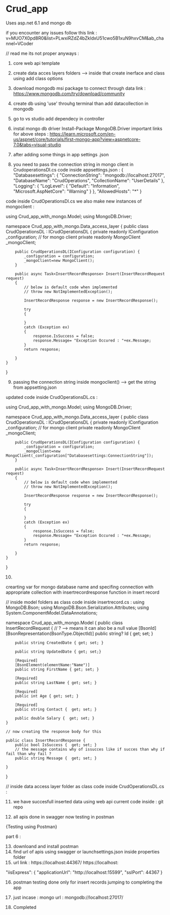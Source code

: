 # Crud_app
Uses asp.net 6.1 and mongo db 

if you encounter any issues follow this link : v=MUO7X0pd8R0&list=PLwxiRZdZ4bZkldxU51cwo5B1xuN9hxvCM&ab_channel=VCoder

// read me its not proper anyways :

1) core web api template
2) create data acces layers folders --> inside that create inerface and class using add class options
3) download mongodb msi package to connect through data
link : https://www.mongodb.com/try/download/community
4) create db using 'use' throuhg terminal than add datacollection in mongodb
5) go to vs studio add dependecy in controller
6) instal mongo db driver Install-Package MongoDB.Driver
important links for above steps : https://learn.microsoft.com/en-us/aspnet/core/tutorials/first-mongo-app?view=aspnetcore-7.0&tabs=visual-studio

7) after adding some things in app settings .json

8) you need to pass the connection string in mongo client in CrudoperationsDl.cs
code inside appsettings.json :
{
  "Databasesettings": {
    "ConnectionString": "mongodb://localhost:27017",
    "DatabaseName": "CrudOperations",
    "CollectionName": "UserDetails"
  },
  "Logging": {
    "LogLevel": {
      "Default": "Information",
      "Microsoft.AspNetCore": "Warning"
    }
  },
  "AllowedHosts": "*"
}
 
code inside CrudOperationsDl.cs we also make new instances of mongoclient :

using Crud_app_with_mongo.Model;
using MongoDB.Driver;

namespace Crud_app_with_mongo.Data_access_layer
{
    public class CrudOperationsDL : ICrudOperationsDL
    {
        private readonly IConfiguration _configuration;
        // for mongo client
        private readonly MongoClient _mongoClient;

        public CrudOperationsDL(IConfiguration configuration) { 
            _configuration = configuration;
            _mongoClient=new MongoClient();
        }

        public async Task<InsertRecordResponse> Insert(InsertRecordRequest request)
        {
            // below is default code when implemented
            // throw new NotImplementedException();

            InsertRecordResponse response = new InsertRecordResponse();

            try
            {

            }
            catch (Exception ex)
            {
                response.IsSuccess = false;
                response.Message= "Exception Occured : "+ex.Message;
            }
            return response;

        }
    }
}

9) passing the connection string inside mongoclient()
-->
get the string from appsetting.json

updated code inside CrudOperationsDL.cs :

using Crud_app_with_mongo.Model;
using MongoDB.Driver;

namespace Crud_app_with_mongo.Data_access_layer
{
    public class CrudOperationsDL : ICrudOperationsDL
    {
        private readonly IConfiguration _configuration;
        // for mongo client
        private readonly MongoClient _mongoClient;

        public CrudOperationsDL(IConfiguration configuration) { 
            _configuration = configuration;
            _mongoClient=new MongoClient(_configuration["Databasesettings:ConnectionString"]);
        }

        public async Task<InsertRecordResponse> Insert(InsertRecordRequest request)
        {
            // below is default code when implemented
            // throw new NotImplementedException();

            InsertRecordResponse response = new InsertRecordResponse();

            try
            {

            }
            catch (Exception ex)
            {
                response.IsSuccess = false;
                response.Message= "Exception Occured : "+ex.Message;
            }
            return response;

        }
    }
}


10)
crearting var for mongo database name and specifing connection 
with appropriate collection with insertrecordresponse function in insert record

// inside model folders as class
code inside insertrecord.cs :
using MongoDB.Bson;
using MongoDB.Bson.Serialization.Attributes;
using System.ComponentModel.DataAnnotations;

namespace Crud_app_with_mongo.Model
{
    public class InsertRecordRequest
    {
        // ? --> means it can also be a null value
        [BsonId]
        [BsonRepresentation(BsonType.ObjectId)]
        public string? Id { get; set; }

        public string CreatedDate { get; set; }

        public string UpdatedDate { get; set;}

        [Required]
        [BsonElement(elementName:"Name")]
        public string FirstName { get; set; }

        [Required]
        public string LastName { get; set; }

        [Required]
        public int Age { get; set; }

        [Required]
        public string Contact {  get; set; }

        public double Salary {  get; set; }
    }

    // now creating the response body for this

    public class InsertRecordResponse { 
        public bool IsSuccess {  get; set; }
        // the message contains why of issucces like if succes than why if fail than why fail ?
        public string Message {  get; set; } 
    
    }
}

// inside data access layer folder as class
code inside CrudOperationsDL.cs :



11) we have succesfull inserted data using web api 
current code inside : git repo 


12) all apis done in swagger now testing in postman

{Testing using Postman}

part 6 : 

13) downloand and install postman
14) find url of apis using swagger or launchsettings.json inside properties folder
15) url link : https://localhost:44367/
	       https://localhost:

"iisExpress": {
  "applicationUrl": "http://localhost:15599",
  "sslPort": 44367
}


16) postman testing done only for insert records jumping to completing the app 

17) just incase : 
mongo url : mongodb://localhost:27017/

18) Completed

